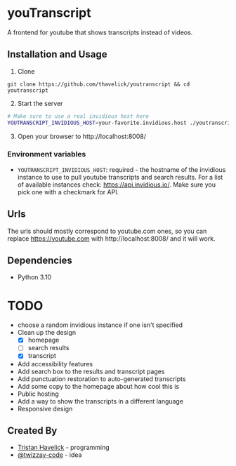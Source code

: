 # youTranscript

A frontend for youtube that shows transcripts instead of videos.

## Installation and Usage

1. Clone
  ```
  git clone https://github.com/thavelick/youtranscript && cd youtranscript
  ```
2. Start the server
  ```bash
  # Make sure to use a real invidious host here
  YOUTRANSCRIPT_INVIDIOUS_HOST=your-favorite.invidious.host ./youtranscript.py
  ```
3. Open your browser to http://localhost:8008/

### Environment variables

* `YOUTRANSCRIPT_INVIDIOUS_HOST`: required -  the hostname of the invidious instance
to use to pull youtube transcripts and search results. For a list of available
instances check: https://api.invidious.io/. Make sure you pick one with a
checkmark for API.

## Urls

The urls should mostly correspond to youtube.com ones, so you can replace https://youtube.com with
http://localhost:8008/ and it will work.

## Dependencies
* Python 3.10

# TODO
* choose a random invidious instance if one isn't specified
* Clean up the design
  * [x] homepage
  * [ ] search results
  * [x] transcript
* Add accessibility features
* Add search box to the results and transcript pages
* Add punctuation restoration to auto-generated transcripts
* Add some copy to the homepage about how cool this is
* Public hosting
* Add a way to show the transcripts in a different language
* Responsive design

## Created By
* [Tristan Havelick](https:/tristanhavelick.com) - programming
* [@twizzay-code](https://github.com/twizzay-code) - idea
